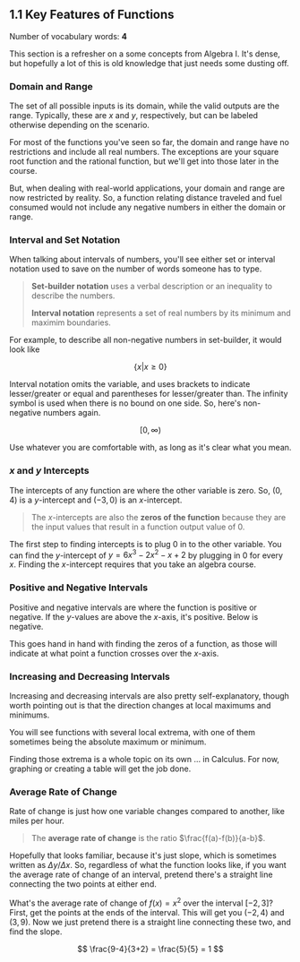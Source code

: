 ## 1.1 Key Features of Functions

Number of vocabulary words: **4**

This section is a refresher on a some concepts from Algebra I. It's dense, but hopefully a lot of this is old knowledge that just needs some dusting off.

### Domain and Range

The set of all possible inputs is its domain, while the valid outputs are the range. Typically, these are $x$ and $y$, respectively, but can be labeled otherwise depending on the scenario.

For most of the functions you've seen so far, the domain and range have no restrictions and include all real numbers. The exceptions are your square root function and the rational function, but we'll get into those later in the course.

But, when dealing with real-world applications, your domain and range are now restricted by reality. So, a function relating distance traveled and fuel consumed would not include any negative numbers in either the domain or range.

### Interval and Set Notation

When talking about intervals of numbers, you'll see either set or interval notation used to save on the number of words someone has to type.

> **Set-builder notation** uses a verbal description or an inequality to describe the numbers.
>
> **Interval notation** represents a set of real numbers by its minimum and maximim boundaries.

For example, to describe all non-negative numbers in set-builder, it would look like

$$ \{x | x \ge 0\} $$

Interval notation omits the variable, and uses brackets to indicate lesser/greater or equal and parentheses for lesser/greater than. The infinity symbol is used when there is no bound on one side. So, here's non-negative numbers again.

$$ [0,\infty) $$

Use whatever you are comfortable with, as long as it's clear what you mean.

### $x$ and $y$ Intercepts

The intercepts of any function are where the other variable is zero. So, $(0,4)$ is a $y$-intercept and $(-3,0)$ is an $x$-intercept.

> The $x$-intercepts are also the **zeros of the function** because they are the input values that result in a function output value of 0.

The first step to finding intercepts is to plug 0 in to the other variable. You can find the $y$-intercept of $y=6x^{3}-2x^{2}-x+2$ by plugging in 0 for every $x$. Finding the $x$-intercept requires that you take an algebra course.

### Positive and Negative Intervals

Positive and negative intervals are where the function is positive or negative. If the $y$-values are above the $x$-axis, it's positive. Below is negative.

This goes hand in hand with finding the zeros of a function, as those will indicate at what point a function crosses over the $x$-axis.

### Increasing and Decreasing Intervals

Increasing and decreasing intervals are also pretty self-explanatory, though worth pointing out is that the direction changes at local maximums and minimums.

You will see functions with several local extrema, with one of them sometimes being the absolute maximum or minimum.

Finding those extrema is a whole topic on its own … in Calculus. For now, graphing or creating a table will get the job done.

### Average Rate of Change

Rate of change is just how one variable changes compared to another, like miles per hour.

> The **average rate of change** is the ratio $\frac{f(a)-f(b)}{a-b}$.

Hopefully that looks familiar, because it's just slope, which is sometimes written as $\Delta y / \Delta x$. So, regardless of what the function looks like, if you want the average rate of change of an interval, pretend there's a straight line connecting the two points at either end.

What's the average rate of change of $f(x)=x^2$ over the interval $[-2,3]$? First, get the points at the ends of the interval. This will get you $(-2,4)$ and $(3,9)$. Now we just pretend there is a straight line connecting these two, and find the slope.

$$ \frac{9-4}{3+2} = \frac{5}{5} = 1 $$
